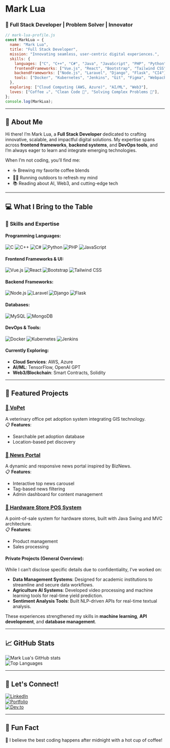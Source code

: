 
# Mark Lua  
### 🚀 Full Stack Developer | Problem Solver | Innovator  

```javascript
// mark-lua-profile.js
const MarkLua = {
  name: "Mark Lua",
  title: "Full Stack Developer",
  mission: "Innovating seamless, user-centric digital experiences.",
  skills: {
    languages: ["C", "C++", "C#", "Java", "JavaScript", "PHP", "Python", "HTML", "CSS"],
    frontendFrameworks: ["Vue.js", "React", "Bootstrap", "Tailwind CSS", "Vuetify", "ShadCN"],
    backendFrameworks: ["Node.js", "Laravel", "Django", "Flask", "CI4"],
    tools: ["Docker", "Kubernetes", "Jenkins", "Git", "Figma", "Webpack"],
  },
  exploring: ["Cloud Computing (AWS, Azure)", "AI/ML", "Web3"],
  loves: ["Coffee ☕", "Clean Code 🧹", "Solving Complex Problems 🤔"],
};
console.log(MarkLua);
```

---

## 🌟 About Me  
Hi there! I’m Mark Lua, a **Full Stack Developer** dedicated to crafting innovative, scalable, and impactful digital solutions. My expertise spans across **frontend frameworks**, **backend systems**, and **DevOps tools**, and I’m always eager to learn and integrate emerging technologies.  

When I’m not coding, you’ll find me:  
- ☕ Brewing my favorite coffee blends  
- 🏃‍♂️ Running outdoors to refresh my mind  
- 📚 Reading about AI, Web3, and cutting-edge tech  

---

## 💻 What I Bring to the Table  
### 🚀 Skills and Expertise  
#### Programming Languages:  
![C](https://img.shields.io/badge/-C-00599C?style=flat-square&logo=c&logoColor=white)
![C++](https://img.shields.io/badge/-C++-00599C?style=flat-square&logo=c%2B%2B&logoColor=white)
![C#](https://img.shields.io/badge/-C%23-239120?style=flat-square&logo=c-sharp&logoColor=white)
![Python](https://img.shields.io/badge/-Python-3776AB?style=flat-square&logo=python&logoColor=white)
![PHP](https://img.shields.io/badge/-PHP-777BB4?style=flat-square&logo=php&logoColor=white)
![JavaScript](https://img.shields.io/badge/-JavaScript-F7DF1E?style=flat-square&logo=javascript&logoColor=black)

#### Frontend Frameworks & UI:  
![Vue.js](https://img.shields.io/badge/-Vue.js-4FC08D?style=flat-square&logo=vue.js&logoColor=white)
![React](https://img.shields.io/badge/-React-61DAFB?style=flat-square&logo=react&logoColor=black)
![Bootstrap](https://img.shields.io/badge/-Bootstrap-563D7C?style=flat-square&logo=bootstrap&logoColor=white)
![Tailwind CSS](https://img.shields.io/badge/-Tailwind%20CSS-38B2AC?style=flat-square&logo=tailwind-css&logoColor=white)

#### Backend Frameworks:  
![Node.js](https://img.shields.io/badge/-Node.js-339933?style=flat-square&logo=node.js&logoColor=white)
![Laravel](https://img.shields.io/badge/-Laravel-FF2D20?style=flat-square&logo=laravel&logoColor=white)
![Django](https://img.shields.io/badge/-Django-092E20?style=flat-square&logo=django&logoColor=white)
![Flask](https://img.shields.io/badge/-Flask-000000?style=flat-square&logo=flask&logoColor=white)

#### Databases:
![MySQL](https://img.shields.io/badge/-MySQL-4479A1?style=flat-square&logo=mysql&logoColor=white)
![MongoDB](https://img.shields.io/badge/-MongoDB-47A248?style=flat-square&logo=mongodb&logoColor=white)

#### DevOps & Tools:  
![Docker](https://img.shields.io/badge/-Docker-2496ED?style=flat-square&logo=docker&logoColor=white)
![Kubernetes](https://img.shields.io/badge/-Kubernetes-326CE5?style=flat-square&logo=kubernetes&logoColor=white)
![Jenkins](https://img.shields.io/badge/-Jenkins-D24939?style=flat-square&logo=jenkins&logoColor=white)

#### Currently Exploring:  
- **Cloud Services**: AWS, Azure  
- **AI/ML**: TensorFlow, OpenAI GPT  
- **Web3/Blockchain**: Smart Contracts, Solidity  

---

## 📂 Featured Projects  

### [🔗 VoPet](https://github.com/Mr-LuaM/VoPet.git)  
A veterinary office pet adoption system integrating GIS technology.  
📋 **Features**:  
- Searchable pet adoption database  
- Location-based pet discovery  

### [🔗 News Portal](https://github.com/Mr-LuaM/NewsPortal.git)  
A dynamic and responsive news portal inspired by BizNews.  
📋 **Features**:  
- Interactive top news carousel  
- Tag-based news filtering  
- Admin dashboard for content management  

### [🔗 Hardware Store POS System](https://github.com/Mr-LuaM/Hardware-Store-POS-System.git)  
A point-of-sale system for hardware stores, built with Java Swing and MVC architecture.  
📋 **Features**:  
- Product management  
- Sales processing  

#### Private Projects (General Overview):  
While I can’t disclose specific details due to confidentiality, I’ve worked on:  
- **Data Management Systems**: Designed for academic institutions to streamline and secure data workflows.  
- **Agriculture AI Systems**: Developed video processing and machine learning tools for real-time yield prediction.  
- **Sentiment Analysis Tools**: Built NLP-driven APIs for real-time textual analysis.  

These experiences strengthened my skills in **machine learning**, **API development**, and **database management**.

---

## 📈 GitHub Stats  
![Mark Lua's GitHub stats](https://github-readme-stats.vercel.app/api?username=Mr-LuaM&show_icons=true&theme=dark)  
![Top Languages](https://github-readme-stats.vercel.app/api/top-langs/?username=Mr-LuaM&layout=compact&theme=dark)

---

## 🤝 Let's Connect!  
[![LinkedIn](https://img.shields.io/badge/-LinkedIn-0A66C2?style=flat-square&logo=linkedin&logoColor=white)](https://www.linkedin.com/in/mark-lua-14a70a16a/)  
[![Portfolio](https://img.shields.io/badge/-Portfolio-FF5733?style=flat-square&logoColor=white)](https://marklua.dev)  
[![Dev.to](https://img.shields.io/badge/-Dev.to-000000?style=flat-square&logo=dev.to&logoColor=white)](https://dev.to/marklua)  

---

## 🎯 Fun Fact  
🌌 I believe the best coding happens after midnight with a hot cup of coffee!  
